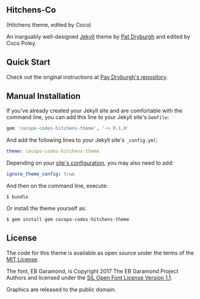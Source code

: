 ## Hitchens-Co 
(Hitchens theme, edited by Coco)

An inarguably well-designed [Jekyll](http://jekyllrb.com) theme by [Pat Dryburgh](https://patdryburgh.com) and edited by Coco Poley.

## Quick Start

Check out the original instructions at [Pay Dryburgh's repository](https://github.com/patdryburgh/hitchens/).

## Manual Installation

If you've already created your Jekyll site and are comfortable with the command line, you can add this line to your Jekyll site's `Gemfile`:

```ruby
gem 'cocopo-codes-hitchens-theme', '~> 0.1.0'
```

And add the following lines to your Jekyll site's `_config.yml`:

```yaml
theme: cocopo-codes-hitchens-theme
```

Depending on your [site's configuration](https://jekyllrb.com/docs/configuration/options/), you may also need to add:

```yaml
ignore_theme_config: true
```

And then on the command line, execute:

    $ bundle

Or install the theme yourself as:

    $ gem install gem cocopo-codes-hitchens-theme

## License

The code for this theme is available as open source under the terms of the [MIT License](https://opensource.org/licenses/MIT).

The font, EB Garamond, is Copyright 2017 The EB Garamond Project Authors and licensed under the [SIL Open Font License Version 1.1](https://github.com/patdryburgh/hitchens/blob/master/assets/fonts/OFL.txt).

Graphics are released to the public domain.
